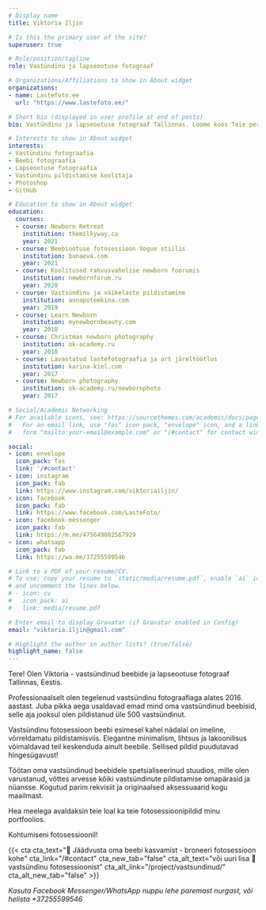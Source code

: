 ```yaml
---
# Display name
title: Viktoria Iljin

# Is this the primary user of the site?
superuser: true

# Role/position/tagline
role: Vastündinu ja lapseootuse fotograaf

# Organizations/Affiliations to show in About widget
organizations:
- name: Lastefoto.ee
  url: "https://www.lastefoto.ee/"

# Short bio (displayed in user profile at end of posts)
bio: Vastündinu ja lapseootuse fotograaf Tallinnas. Loome koos Teie pere ilusat ja ainulaadset ajalugu.

# Interests to show in About widget
interests:
- Vastündinu fotograafia
- Beebi fotograafia
- Lapseootuse fotograafia
- Vastündinu pildistamise koolitaja
- Photoshop
- GitHub

# Education to show in About widget
education:
  courses:
  - course: Newborn Retreat
    institution: themilkyway.ca
    year: 2021  
  - course: Beebiootuse fotosessioon Vogue stiilis
    institution: bunaeva.com
    year: 2021  
  - course: Koolitused rahvusvahelise newborn foorumis
    institution: newbornforum.ru
    year: 2020
  - course: Vastsündinu ja väikelaste pildistamine
    institution: annapotemkina.com
    year: 2019
  - course: Learn Newborn
    institution: mynewbornbeauty.com
    year: 2018
  - course: Christmas newborn photography
    institution: ok-academy.ru
    year: 2018
  - course: Lavastatud lastefotograafia ja art järeltöötlus
    institution: karina-kiel.com
    year: 2017
  - course: Newborn photography
    institution: ok-academy.ru/newbornphoto
    year: 2017

# Social/Academic Networking
# For available icons, see: https://sourcethemes.com/academic/docs/page-builder/#icons
#   For an email link, use "fas" icon pack, "envelope" icon, and a link in the
#   form "mailto:your-email@example.com" or "/#contact" for contact widget.

social:
- icon: envelope
  icon_pack: fas
  link: '/#contact'
- icon: instagram
  icon_pack: fab
  link: https://www.instagram.com/viktoriailjin/
- icon: facebook
  icon_pack: fab
  link: https://www.facebook.com/LasteFoto/
- icon: facebook-messenger
  icon_pack: fab
  link: https://m.me/475649002567929
- icon: whatsapp
  icon_pack: fab
  link: https://wa.me/37255599546

# Link to a PDF of your resume/CV.
# To use: copy your resume to `static/media/resume.pdf`, enable `ai` icons in `params.toml`, 
# and uncomment the lines below.
# - icon: cv
#   icon_pack: ai
#   link: media/resume.pdf

# Enter email to display Gravatar (if Gravatar enabled in Config)
email: "viktoria.iljin@gmail.com"

# Highlight the author in author lists? (true/false)
highlight_name: false
---
```

Tere! Olen Viktoria - vastsündinud beebide ja lapseootuse fotograaf Tallinnas, Eestis.

Professionaalselt olen tegelenud vastsündinu fotograafiaga alates 2016. aastast. Juba pikka aega usaldavad emad mind oma vastsündinud beebisid, selle aja jooksul olen pildistanud üle 500 vastsündinut.

Vastsündinu fotosessioon beebi esimesel kahel nädalal on imeline, võrreldamatu pildistamisviis. Elegantne minimalism, lihtsus ja lakoonilisus võimaldavad teil keskenduda ainult beebile. Sellised pildid puudutavad hingesügavust!

Töötan oma vastsündinud beebidele spetsialiseerinud stuudios, mille olen varustanud, võttes arvesse kõiki vastsündinute pildistamise omapärasid ja nüansse.
Kogutud parim rekvisiit ja originaalsed aksessuaarid kogu maailmast.

Hea meelega avaldaksin teie loal ka teie fotosessioonipildid minu portfoolios.

Kohtumiseni fotosessioonil!

{{< cta cta_text="💛 Jäädvusta oma beebi kasvamist - broneeri fotosessioon kohe" cta_link="/#contact" cta_new_tab="false" cta_alt_text="või uuri lisa 👶 vastsündinu fotosessioonist" cta_alt_link="/project/vastsundinud/" cta_alt_new_tab="false" >}}

_Kasuta Facebook Messenger/WhatsApp nuppu lehe paremast nurgast, või helista +37255599546_